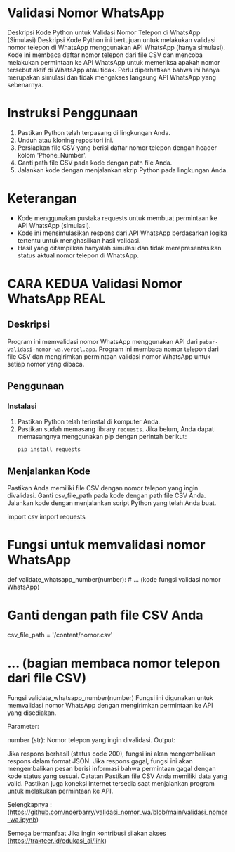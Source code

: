 # Validasi Nomor WhatsApp
Deskripsi Kode Python untuk Validasi Nomor Telepon di WhatsApp (Simulasi)
Deskripsi
Kode Python ini bertujuan untuk melakukan validasi nomor telepon di WhatsApp menggunakan API WhatsApp (hanya simulasi). Kode ini membaca daftar nomor telepon dari file CSV dan mencoba melakukan permintaan ke API WhatsApp untuk memeriksa apakah nomor tersebut aktif di WhatsApp atau tidak. Perlu diperhatikan bahwa ini hanya merupakan simulasi dan tidak mengakses langsung API WhatsApp yang sebenarnya.

# Instruksi Penggunaan
1. Pastikan Python telah terpasang di lingkungan Anda.
2. Unduh atau kloning repositori ini.
3. Persiapkan file CSV yang berisi daftar nomor telepon dengan header kolom 'Phone_Number'.
5. Ganti path file CSV pada kode dengan path file Anda.
6. Jalankan kode dengan menjalankan skrip Python pada lingkungan Anda.

# Keterangan
- Kode menggunakan pustaka requests untuk membuat permintaan ke API WhatsApp (simulasi).
- Kode ini mensimulasikan respons dari API WhatsApp berdasarkan logika tertentu untuk menghasilkan hasil validasi.
- Hasil yang ditampilkan hanyalah simulasi dan tidak merepresentasikan status aktual nomor telepon di WhatsApp.



# CARA KEDUA Validasi Nomor WhatsApp REAL

## Deskripsi
Program ini memvalidasi nomor WhatsApp menggunakan API dari `pabar-validasi-nomor-wa.vercel.app`. Program ini membaca nomor telepon dari file CSV dan mengirimkan permintaan validasi nomor WhatsApp untuk setiap nomor yang dibaca.

## Penggunaan

### Instalasi
1. Pastikan Python telah terinstal di komputer Anda.
2. Pastikan sudah memasang library `requests`. Jika belum, Anda dapat memasangnya menggunakan pip dengan perintah berikut:
   ```bash
   pip install requests

## Menjalankan Kode
Pastikan Anda memiliki file CSV dengan nomor telepon yang ingin divalidasi.
Ganti csv_file_path pada kode dengan path file CSV Anda.
Jalankan kode dengan menjalankan script Python yang telah Anda buat.

import csv
import requests

# Fungsi untuk memvalidasi nomor WhatsApp
def validate_whatsapp_number(number):
    # ... (kode fungsi validasi nomor WhatsApp)

# Ganti dengan path file CSV Anda
csv_file_path = '/content/nomor.csv'

# ... (bagian membaca nomor telepon dari file CSV)

Fungsi validate_whatsapp_number(number)
Fungsi ini digunakan untuk memvalidasi nomor WhatsApp dengan mengirimkan permintaan ke API yang disediakan.

Parameter:

number (str): Nomor telepon yang ingin divalidasi.
Output:

Jika respons berhasil (status code 200), fungsi ini akan mengembalikan respons dalam format JSON.
Jika respons gagal, fungsi ini akan mengembalikan pesan berisi informasi bahwa permintaan gagal dengan kode status yang sesuai.
Catatan
Pastikan file CSV Anda memiliki data yang valid. Pastikan juga koneksi internet tersedia saat menjalankan program untuk melakukan permintaan ke API.

Selengkapnya :  
(https://github.com/noerbarry/validasi_nomor_wa/blob/main/validasi_nomor_wa.ipynb)

Semoga bermanfaat 
Jika ingin kontribusi silakan akses (https://trakteer.id/edukasi_ai/link)

